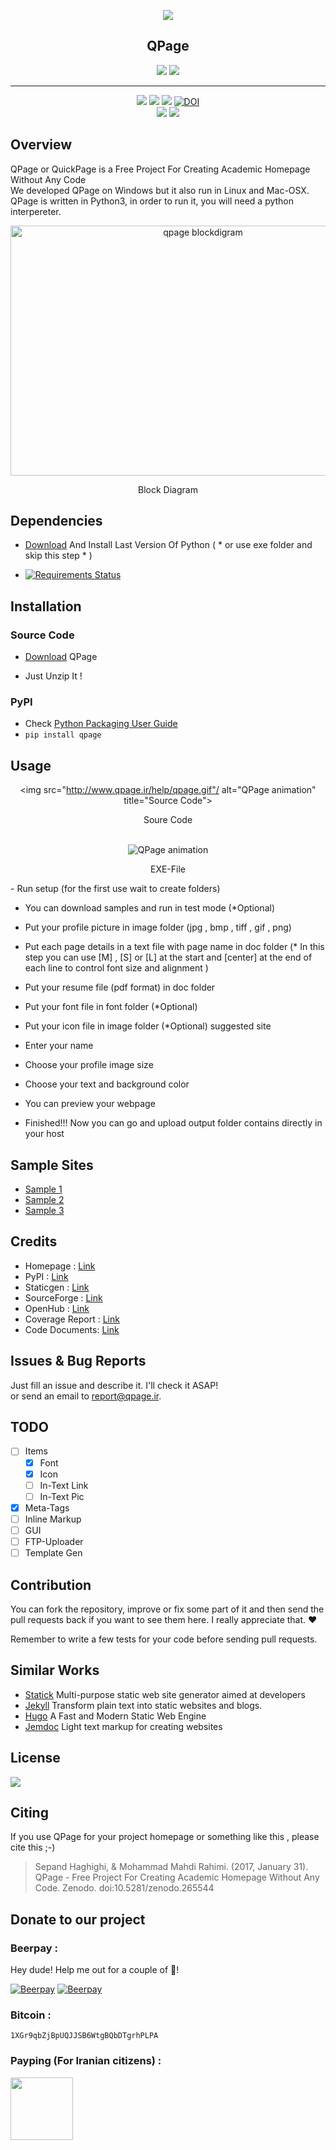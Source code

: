 
<div align="center">

<a href="http://www.qpage.ir"><img src="http://www.qpage.ir/images/logo.png"/></a>
<h2>QPage</h2>
<a href="https://waffle.io/sepandhaghighi/qpage"><img src="https://badge.waffle.io/sepandhaghighi/qpage.png?label=ready&title=Ready"/></a>
<a href="http://www.qpage.ir/doc"><img src="https://img.shields.io/badge/doc-latest-orange.svg"></a>

</div>
<hr/>
<div align="center">

<a href="https://badge.fury.io/py/qpage"><img src="https://badge.fury.io/py/qpage.svg"/></a>
<a href="https://gitter.im/qpage/Lobby?source=orgpage"><img src="https://img.shields.io/gitter/room/nwjs/nw.js.svg?style=plastic"/></a>
<a href="https://scrutinizer-ci.com/g/sepandhaghighi/qpage/?branch=master"><img src="https://scrutinizer-ci.com/g/sepandhaghighi/qpage/badges/quality-score.png?b=master"/></a>
<a href="https://zenodo.org/badge/latestdoi/43780325"><img src="https://zenodo.org/badge/43780325.svg" alt="DOI"></a>         
<a href="https://www.codacy.com/app/sepand-haghighi/qpage?utm_source=github.com&amp;utm_medium=referral&amp;utm_content=sepandhaghighi/qpage&amp;utm_campaign=Badge_Grade"><img src="https://api.codacy.com/project/badge/Grade/4d3f9b490b9a42c282b745ae8e2a122c"/></a>
<a href="https://scrutinizer-ci.com/g/sepandhaghighi/qpage/"><img src="https://scrutinizer-ci.com/g/sepandhaghighi/qpage/badges/build.png?b=master"/></a>

</div>









## Overview
QPage or QuickPage is a Free Project For Creating Academic Homepage Without Any Code			
We developed QPage on Windows but it also run in Linux and Mac-OSX.
QPage is written in Python3, in order to run it, you will need a python interpereter.
<div align="center">
<img src="http://www.qpage.ir/images/blockdiagram.jpg" height=400px width=600px alt="qpage blockdigram">
<p>Block Diagram</p>
</div>							

## Dependencies

- [Download](https://www.python.org/downloads/) And Install Last Version Of Python ( * or use exe folder and skip this step * )         

- [![Requirements Status](https://requires.io/github/sepandhaghighi/qpage/requirements.svg?branch=master)](https://requires.io/github/sepandhaghighi/qpage/requirements/?branch=master)

## Installation
### Source Code
- [Download](https://github.com/sepandhaghighi/qpage/archive/v2.0.zip) QPage 

- Just Unzip It !
### PyPI


- Check [Python Packaging User Guide](https://packaging.python.org/installing/)     
- `pip install qpage`
		
	

## Usage
<div align="center">

<img src="http://www.qpage.ir/help/qpage.gif"/ alt="QPage animation" title="Source Code">
<p>Soure Code</p>
<br/>
<img src="http://www.qpage.ir/help/qpage2.gif"/ alt="QPage animation" title="EXE-FILE">
<p>EXE-File</p>
</div>
- Run setup (for the first use wait to create folders)

- You can download samples and run in test mode (*Optional)
 
- Put your profile picture in image folder (jpg , bmp , tiff , gif , png)

- Put each page details in a text file with page name in doc folder (* In this step you can use [M] , [S] or [L] at the start and [center] at the end of each line to control font size and alignment )

- Put your resume file (pdf format) in doc folder

- Put your font file in font folder (*Optional)

- Put your icon file in image folder (*Optional) suggested site

- Enter your name

- Choose your profile image size

- Choose your text and background color 

- You can preview your webpage

- Finished!!! Now you can go and upload output folder contains directly in your host

## Sample Sites
- [Sample 1](http://www.qpage.ir/sample/sample-site1)
- [Sample 2](http://www.qpage.ir/sample/sample-site2)
- [Sample 3](http://ee.sharif.ir/~ghojogh_benyamin/)

## Credits
- Homepage : [Link](http://www.qpage.ir) 
- PyPI : [Link](http://pypi.python.org/pypi/qpage) 
- Staticgen : [Link](http://www.staticgen.com/qpage)
- SourceForge : [Link](https://sourceforge.net/projects/qpage/)  
- OpenHub : [Link](https://www.openhub.net/p/TheQPage)
- Coverage Report : [Link](http://www.qpage.ir/htmlcov/index.html)	
- Code Documents: [Link](http://www.qpage.ir/doc/index.html)
                                                 
## Issues & Bug Reports			

Just fill an issue and describe it. I'll check it ASAP!							
or send an email to [report@qpage.ir](mailto:report@qpage.ir "report@qpage.ir"). 

## TODO		

- [ ] Items
  - [x] Font
  - [x] Icon
  - [ ] In-Text Link
  - [ ] In-Text Pic
- [x] Meta-Tags
- [ ] Inline Markup 
- [ ] GUI
- [ ] FTP-Uploader	
- [ ] Template Gen	

## Contribution			

You can fork the repository, improve or fix some part of it and then send the pull requests back if you want to see them here. I really appreciate that. ❤️			

Remember to write a few tests for your code before sending pull requests.     			  
    

## Similar Works
- [Statick](https://getstatik.com) Multi-purpose static web site generator aimed at developers
- [Jekyll](http://jekyllrb.com) Transform plain text into static websites and blogs.
- [Hugo](https://github.com/spf13/hugo) A Fast and Modern Static Web Engine
- [Jemdoc](https://github.com/jem/jemdoc) Light text markup for creating websites

													

## License

<a href="https://github.com/sepandhaghighi/qpage/blob/master/LICENSE"><img src="https://img.shields.io/github/license/mashape/apistatus.svg"/></a>					
						

## Citing

If you use QPage for your project homepage or something like this , please cite this ;-)

<blockquote>
<p>Sepand Haghighi, & Mohammad Mahdi Rahimi. (2017, January 31). QPage - Free Project For Creating Academic Homepage Without Any Code. Zenodo. doi:10.5281/zenodo.265544</p>
</blockquote>

## Donate to our project

<h3>Beerpay :</h3>					

Hey dude! Help me out for a couple of :beers:!

[![Beerpay](https://beerpay.io/sepandhaghighi/qpage/badge.svg?style=beer-square)](https://beerpay.io/sepandhaghighi/qpage)  [![Beerpay](https://beerpay.io/sepandhaghighi/qpage/make-wish.svg?style=flat-square)](https://beerpay.io/sepandhaghighi/qpage?focus=wish)								

<h3>Bitcoin :</h3>					

```1XGr9qbZjBpUQJJSB6WtgBQbDTgrhPLPA```			


<h3>Payping (For Iranian citizens) :</h3>

<a href="http://www.payping.net/sepandhaghighi" target="__blank"><img src="http://www.qpage.ir/images/payping.png" height=100px width=100px></a>

